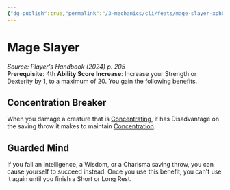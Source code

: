 ```yaml
---
{"dg-publish":true,"permalink":"/3-mechanics/cli/feats/mage-slayer-xphb/","tags":["ttrpg-cli/compendium/src/5e/xphb","ttrpg-cli/feat"],"noteIcon":""}
---
```


# Mage Slayer
*Source: Player's Handbook (2024) p. 205*  
**Prerequisite**: 4th
**Ability Score Increase**: Increase your Strength or Dexterity by 1, to a maximum of 20.
You gain the following benefits.

## Concentration Breaker

When you damage a creature that is [Concentrating](3-Mechanics/CLI/rules/conditions.md#Concentration), it has Disadvantage on the saving throw it makes to maintain [Concentration](3-Mechanics/CLI/rules/conditions.md#Concentration).

## Guarded Mind

If you fail an Intelligence, a Wisdom, or a Charisma saving throw, you can cause yourself to succeed instead. Once you use this benefit, you can't use it again until you finish a Short or Long Rest.